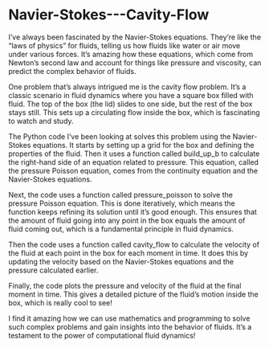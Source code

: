 # Navier-Stokes---Cavity-Flow
I’ve always been fascinated by the Navier-Stokes equations. They’re like the “laws of physics” for fluids, telling us how fluids like water or air move under various forces. It’s amazing how these equations, which come from Newton’s second law and account for things like pressure and viscosity, can predict the complex behavior of fluids.

One problem that’s always intrigued me is the cavity flow problem. It’s a classic scenario in fluid dynamics where you have a square box filled with fluid. The top of the box (the lid) slides to one side, but the rest of the box stays still. This sets up a circulating flow inside the box, which is fascinating to watch and study.

The Python code I’ve been looking at solves this problem using the Navier-Stokes equations. It starts by setting up a grid for the box and defining the properties of the fluid. Then it uses a function called build_up_b to calculate the right-hand side of an equation related to pressure. This equation, called the pressure Poisson equation, comes from the continuity equation and the Navier-Stokes equations.

Next, the code uses a function called pressure_poisson to solve the pressure Poisson equation. This is done iteratively, which means the function keeps refining its solution until it’s good enough. This ensures that the amount of fluid going into any point in the box equals the amount of fluid coming out, which is a fundamental principle in fluid dynamics.

Then the code uses a function called cavity_flow to calculate the velocity of the fluid at each point in the box for each moment in time. It does this by updating the velocity based on the Navier-Stokes equations and the pressure calculated earlier.

Finally, the code plots the pressure and velocity of the fluid at the final moment in time. This gives a detailed picture of the fluid’s motion inside the box, which is really cool to see!

I find it amazing how we can use mathematics and programming to solve such complex problems and gain insights into the behavior of fluids. It’s a testament to the power of computational fluid dynamics!
